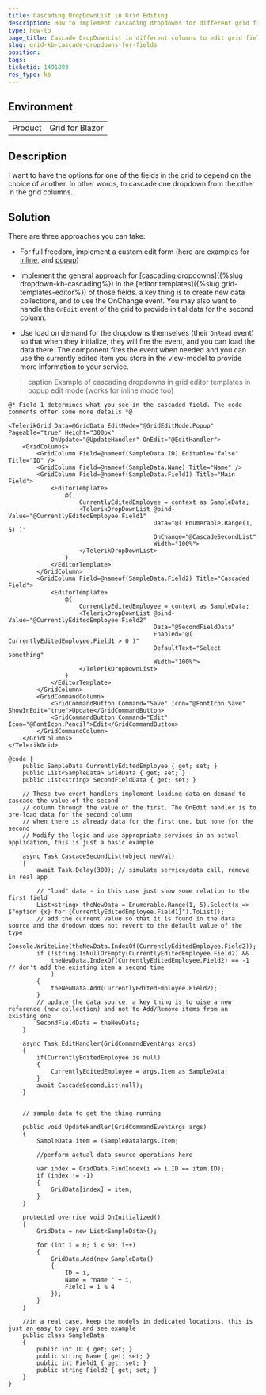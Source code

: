 ```yaml
---
title: Cascading DropDownList in Grid Editing
description: How to implement cascading dropdowns for different grid fields
type: how-to
page_title: Cascade DropDownList in different columns to edit grid fields
slug: grid-kb-cascade-dropdowns-for-fields
position: 
tags: 
ticketid: 1491893
res_type: kb
---
```


## Environment
<table>
	<tbody>
		<tr>
			<td>Product</td>
			<td>Grid for Blazor</td>
		</tr>
	</tbody>
</table>


## Description
I want to have the options for one of the fields in the grid to depend on the choice of another. In other words, to cascade one dropdown from the other in the grid columns.

## Solution
There are three approaches you can take:

* For full freedom, implement a custom edit form (here are examples for <a href="https://demos.telerik.com/blazor-ui/grid/editing-custom-form" target="_blank">inline</a>, and <a href="https://github.com/telerik/blazor-ui/tree/master/grid/custom-popup-form" target="_blank">popup</a>)

* Implement the general approach for [cascading dropdowns]({%slug dropdown-kb-cascading%}) in the [editor templates]({%slug grid-templates-editor%}) of those fields. a key thing is to create new data collections, and to use the OnChange event. You may also want to handle the `OnEdit` event of the grid to provide initial data for the second column.

* Use load on demand for the dropdowns themselves (their `OnRead` event) so that when they initialize, they will fire the event, and you can load the data there. The component fires the event when needed and you can use the currently edited item you store in the view-model to provide more information to your service.


>caption Example of cascading dropdowns in grid editor templates in popup edit mode (works for inline mode too)

````CSHTML
@* Field 1 determines what you see in the cascaded field. The code comments offer some more details *@

<TelerikGrid Data=@GridData EditMode="@GridEditMode.Popup" Pageable="true" Height="300px"
            OnUpdate="@UpdateHandler" OnEdit="@EditHandler">
    <GridColumns>
        <GridColumn Field=@nameof(SampleData.ID) Editable="false" Title="ID" />
        <GridColumn Field=@nameof(SampleData.Name) Title="Name" />
        <GridColumn Field=@nameof(SampleData.Field1) Title="Main Field">
            <EditorTemplate>
                @{
                    CurrentlyEditedEmployee = context as SampleData;
                    <TelerikDropDownList @bind-Value="@CurrentlyEditedEmployee.Field1"
                                         Data="@( Enumerable.Range(1, 5) )"
                                         OnChange="@CascadeSecondList"
                                         Width="100%">
                    </TelerikDropDownList>
                }
            </EditorTemplate>
        </GridColumn>
        <GridColumn Field=@nameof(SampleData.Field2) Title="Cascaded Field">
            <EditorTemplate>
                @{
                    CurrentlyEditedEmployee = context as SampleData;
                    <TelerikDropDownList @bind-Value="@CurrentlyEditedEmployee.Field2"
                                         Data="@SecondFieldData"
                                         Enabled="@( CurrentlyEditedEmployee.Field1 > 0 )"
                                         DefaultText="Select something"
                                         Width="100%">
                    </TelerikDropDownList>
                }
            </EditorTemplate>
        </GridColumn>
        <GridCommandColumn>
            <GridCommandButton Command="Save" Icon="@FontIcon.Save" ShowInEdit="true">Update</GridCommandButton>
            <GridCommandButton Command="Edit" Icon="@FontIcon.Pencil">Edit</GridCommandButton>
        </GridCommandColumn>
    </GridColumns>
</TelerikGrid>

@code {
    public SampleData CurrentlyEditedEmployee { get; set; }
    public List<SampleData> GridData { get; set; }
    public List<string> SecondFieldData { get; set; }

    // These two event handlers implement loading data on demand to cascade the value of the second
    // column through the value of the first. The OnEdit handler is to pre-load data for the second column
    // when there is already data for the first one, but none for the second
    // Modify the logic and use appropriate services in an actual application, this is just a basic example

    async Task CascadeSecondList(object newVal)
    {
        await Task.Delay(300); // simulate service/data call, remove in real app

        // "load" data - in this case just show some relation to the first field
        List<string> theNewData = Enumerable.Range(1, 5).Select(x => $"option {x} for {CurrentlyEditedEmployee.Field1}").ToList();
        // add the current value so that it is found in the data source and the drodown does not revert to the default value of the type
        Console.WriteLine(theNewData.IndexOf(CurrentlyEditedEmployee.Field2));
        if (!string.IsNullOrEmpty(CurrentlyEditedEmployee.Field2) &&
            theNewData.IndexOf(CurrentlyEditedEmployee.Field2) == -1 // don't add the existing item a second time
            )
        {
            theNewData.Add(CurrentlyEditedEmployee.Field2);
        }
        // update the data source, a key thing is to uise a new reference (new collection) and not to Add/Remove items from an existing one
        SecondFieldData = theNewData;
    }

    async Task EditHandler(GridCommandEventArgs args)
    {
        if(CurrentlyEditedEmployee is null)
        {
            CurrentlyEditedEmployee = args.Item as SampleData;
        }
        await CascadeSecondList(null);
    }


    // sample data to get the thing running

    public void UpdateHandler(GridCommandEventArgs args)
    {
        SampleData item = (SampleData)args.Item;

        //perform actual data source operations here

        var index = GridData.FindIndex(i => i.ID == item.ID);
        if (index != -1)
        {
            GridData[index] = item;
        }
    }

    protected override void OnInitialized()
    {
        GridData = new List<SampleData>();

        for (int i = 0; i < 50; i++)
        {
            GridData.Add(new SampleData()
            {
                ID = i,
                Name = "name " + i,
                Field1 = i % 4
            });
        }
    }

    //in a real case, keep the models in dedicated locations, this is just an easy to copy and see example
    public class SampleData
    {
        public int ID { get; set; }
        public string Name { get; set; }
        public int Field1 { get; set; }
        public string Field2 { get; set; }
    }
}
````



